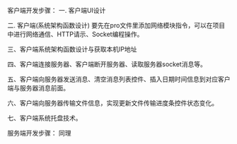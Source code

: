 客户端开发步骤：
一. 客户端UI设计

二. 客户端(系统架构函数设计)
要先在pro文件里添加网络模块指令，可以在项目中进行网络通信、HTTP请示、Socket编程操作。

三、客户端系统架构函数设计与获取本机IP地址

四、客户端连接服务器、客户端断开服务器、读取服务器socket消息等。

五、客户端向服务器发送消息、清空消息列表控件、插入日期时间信息到对应客户端与服务器消息前面。

六、客户端向服务器传输文件信息，实现更新文件传输进度条控件状态变化。

七、客户端系统托盘技术。

服务端开发步骤：
同理
